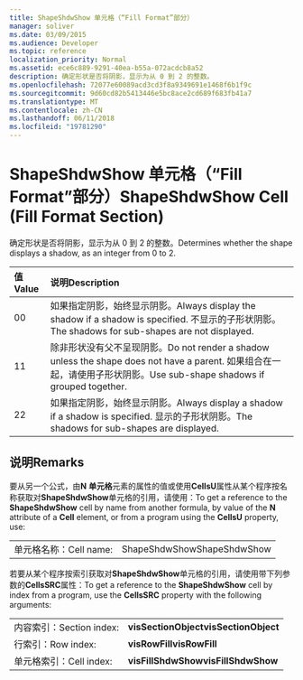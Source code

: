 ```yaml
---
title: ShapeShdwShow 单元格（“Fill Format”部分）
manager: soliver
ms.date: 03/09/2015
ms.audience: Developer
ms.topic: reference
localization_priority: Normal
ms.assetid: ece6c889-9291-40ea-b55a-072acdcb8a52
description: 确定形状是否将阴影，显示为从 0 到 2 的整数。
ms.openlocfilehash: 72077e60089acd3cd3f8a9349691e1468f6b1f9c
ms.sourcegitcommit: 9d60cd82b5413446e5bc8ace2cd689f683fb41a7
ms.translationtype: MT
ms.contentlocale: zh-CN
ms.lasthandoff: 06/11/2018
ms.locfileid: "19781290"
---
```

# <a name="shapeshdwshow-cell-fill-format-section"></a><span data-ttu-id="cb491-103">ShapeShdwShow 单元格（“Fill Format”部分）</span><span class="sxs-lookup"><span data-stu-id="cb491-103">ShapeShdwShow Cell (Fill Format Section)</span></span>

<span data-ttu-id="cb491-104">确定形状是否将阴影，显示为从 0 到 2 的整数。</span><span class="sxs-lookup"><span data-stu-id="cb491-104">Determines whether the shape displays a shadow, as an integer from 0 to 2.</span></span>
  
|<span data-ttu-id="cb491-105">**值**</span><span class="sxs-lookup"><span data-stu-id="cb491-105">**Value**</span></span>|<span data-ttu-id="cb491-106">**说明**</span><span class="sxs-lookup"><span data-stu-id="cb491-106">**Description**</span></span>|
|:-----|:-----|
|<span data-ttu-id="cb491-107">0</span><span class="sxs-lookup"><span data-stu-id="cb491-107">0</span></span>  <br/> |<span data-ttu-id="cb491-108">如果指定阴影，始终显示阴影。</span><span class="sxs-lookup"><span data-stu-id="cb491-108">Always display the shadow if a shadow is specified.</span></span> <span data-ttu-id="cb491-109">不显示的子形状阴影。</span><span class="sxs-lookup"><span data-stu-id="cb491-109">The shadows for sub-shapes are not displayed.</span></span>  <br/> |
|<span data-ttu-id="cb491-110">1</span><span class="sxs-lookup"><span data-stu-id="cb491-110">1</span></span>  <br/> |<span data-ttu-id="cb491-111">除非形状没有父不呈现阴影。</span><span class="sxs-lookup"><span data-stu-id="cb491-111">Do not render a shadow unless the shape does not have a parent.</span></span> <span data-ttu-id="cb491-112">如果组合在一起，请使用子形状阴影。</span><span class="sxs-lookup"><span data-stu-id="cb491-112">Use sub-shape shadows if grouped together.</span></span>  <br/> |
|<span data-ttu-id="cb491-113">2</span><span class="sxs-lookup"><span data-stu-id="cb491-113">2</span></span>  <br/> |<span data-ttu-id="cb491-114">如果指定阴影，始终显示阴影。</span><span class="sxs-lookup"><span data-stu-id="cb491-114">Always display a shadow if a shadow is specified.</span></span> <span data-ttu-id="cb491-115">显示的子形状阴影。</span><span class="sxs-lookup"><span data-stu-id="cb491-115">The shadows for sub-shapes are displayed.</span></span>  <br/> |
   
## <a name="remarks"></a><span data-ttu-id="cb491-116">说明</span><span class="sxs-lookup"><span data-stu-id="cb491-116">Remarks</span></span>

<span data-ttu-id="cb491-117">要从另一个公式，由**N** **单元格**元素的属性的值或使用**CellsU**属性从某个程序按名称获取对**ShapeShdwShow**单元格的引用，请使用：</span><span class="sxs-lookup"><span data-stu-id="cb491-117">To get a reference to the **ShapeShdwShow** cell by name from another formula, by value of the **N** attribute of a **Cell** element, or from a program using the **CellsU** property, use:</span></span> 
  
|||
|:-----|:-----|
| <span data-ttu-id="cb491-118">单元格名称：</span><span class="sxs-lookup"><span data-stu-id="cb491-118">Cell name:</span></span>  <br/> | <span data-ttu-id="cb491-119">ShapeShdwShow</span><span class="sxs-lookup"><span data-stu-id="cb491-119">ShapeShdwShow</span></span>  <br/> |
   
<span data-ttu-id="cb491-120">若要从某个程序按索引获取对**ShapeShdwShow**单元格的引用，请使用带下列参数的**CellsSRC**属性：</span><span class="sxs-lookup"><span data-stu-id="cb491-120">To get a reference to the **ShapeShdwShow** cell by index from a program, use the **CellsSRC** property with the following arguments:</span></span> 
  
|||
|:-----|:-----|
| <span data-ttu-id="cb491-121">内容索引：</span><span class="sxs-lookup"><span data-stu-id="cb491-121">Section index:</span></span>  <br/> |<span data-ttu-id="cb491-122">**visSectionObject**</span><span class="sxs-lookup"><span data-stu-id="cb491-122">**visSectionObject**</span></span> <br/> |
| <span data-ttu-id="cb491-123">行索引：</span><span class="sxs-lookup"><span data-stu-id="cb491-123">Row index:</span></span>  <br/> |<span data-ttu-id="cb491-124">**visRowFill**</span><span class="sxs-lookup"><span data-stu-id="cb491-124">**visRowFill**</span></span> <br/> |
| <span data-ttu-id="cb491-125">单元格索引：</span><span class="sxs-lookup"><span data-stu-id="cb491-125">Cell index:</span></span>  <br/> |<span data-ttu-id="cb491-126">**visFillShdwShow**</span><span class="sxs-lookup"><span data-stu-id="cb491-126">**visFillShdwShow**</span></span> <br/> |
   

